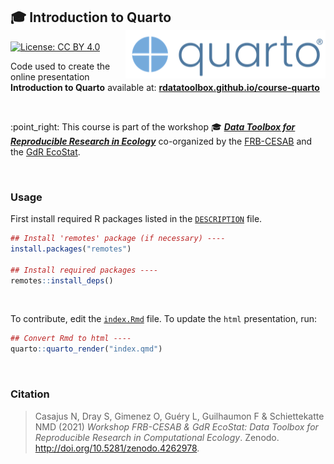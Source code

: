 ## :mortar_board: Introduction to Quarto <img src="https://raw.githubusercontent.com/quarto-dev/quarto-r/main/man/figures/quarto.png" align="right"/>

[![License: CC
BY 4.0](https://img.shields.io/badge/License-CC%20BY%204.0-lightgreen.svg)](https://choosealicense.com/licenses/cc-by-4.0/)


Code used to create the online presentation **Introduction to Quarto** available at:
[**rdatatoolbox.github.io/course-quarto**](https://rdatatoolbox.github.io/course-quarto)

<br />

:point\_right:  This course is part of the workshop :mortar_board: 
[**_Data Toolbox for Reproducible Research in Ecology_**](https://rdatatoolbox.github.io) co-organized by the 
[FRB-CESAB](https://www.fondationbiodiversite.fr/en/about-the-foundation/le-cesab/) 
and the 
[GdR EcoStat](https://sites.google.com/site/gdrecostat/).


<br />


### Usage

First install required R packages listed in the 
[`DESCRIPTION`](https://github.com/rdatatoolbox/course-quarto/blob/main/DESCRIPTION)
file.

```r
## Install 'remotes' package (if necessary) ----
install.packages("remotes")

## Install required packages ----
remotes::install_deps()
```

<br />

To contribute, edit the 
[`index.Rmd`](https://github.com/rdatatoolbox/course-quarto/blob/main/index.qmd) 
file. To update the `html` presentation, run: 

```r
## Convert Rmd to html ----
quarto::quarto_render("index.qmd")
```


<br />


### Citation

> Casajus N, Dray S, Gimenez O, Guéry L, Guilhaumon F & Schiettekatte NMD (2021) *Workshop FRB-CESAB & GdR EcoStat: Data Toolbox for Reproducible Research in Computational Ecology*. Zenodo. <http://doi.org/10.5281/zenodo.4262978>.
